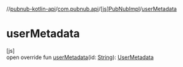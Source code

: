 //[pubnub-kotlin-api](../../../index.md)/[com.pubnub.api](../index.md)/[[js]PubNubImpl](index.md)/[userMetadata](user-metadata.md)

# userMetadata

[js]\
open override fun [userMetadata](user-metadata.md)(id: [String](https://kotlinlang.org/api/latest/jvm/stdlib/kotlin-stdlib/kotlin/-string/index.html)): [UserMetadata](../../com.pubnub.api.v2.entities/-user-metadata/index.md)
